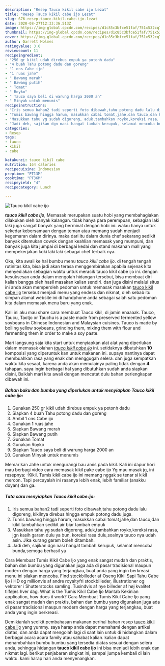 ```yaml
---
description: "Resep Tauco kikil cabe ijo Lezat"
title: "Resep Tauco kikil cabe ijo Lezat"
slug: 676-resep-tauco-kikil-cabe-ijo-lezat
date: 2020-08-27T12:33:36.513Z
image: https://img-global.cpcdn.com/recipes/d1c85c3bfce51faf/751x532cq70/tauco-kikil-cabe-ijo-foto-resep-utama.jpg
thumbnail: https://img-global.cpcdn.com/recipes/d1c85c3bfce51faf/751x532cq70/tauco-kikil-cabe-ijo-foto-resep-utama.jpg
cover: https://img-global.cpcdn.com/recipes/d1c85c3bfce51faf/751x532cq70/tauco-kikil-cabe-ijo-foto-resep-utama.jpg
author: Garrett Holmes
ratingvalue: 3.6
reviewcount: 11
recipeingredient:
- "250 gr kikil udah direbus empuk ya potonh dadu"
- "4 buah Tahu potong dadu dan goreng"
- "1 ons Cabe ijo"
- "1 ruas jahe"
- " Bawang merah"
- " Bawang putih"
- " Tomat"
- " Royko"
- " Tauco saya beli di warung harga 2000 an"
- " Minyak untuk menumis"
recipeinstructions:
- "Iris semua bahan2 tadi seperti foto dibawah,tahu potong dadu lalu digoreng, kikilnya direbus hingga empuk potong dadu juga."
- "Tumis bawang hingga harum, masukkan cabai tomat,jahe,dan tauco,dan kikil.tambahkan sedikit air biar tambah empuk"
- "Masukkan tahu yg sudah digoreng, aduk,tambahkan royko,koreksi rasa, jgn kasih garam dulu ya bun, koreksi rasa dulu,soalnya tauco nya udah asin. Jika kurang garam boleh ditambah."
- "Jadi deh, sajikan dgn nasi hangat tambah kerupuk, selamat mencoba bunda,semoga berhasil ya"
categories:
- Resep
tags:
- tauco
- kikil
- cabe

katakunci: tauco kikil cabe 
nutrition: 164 calories
recipecuisine: Indonesian
preptime: "PT13M"
cooktime: "PT36M"
recipeyield: "4"
recipecategory: Lunch

---
```



![Tauco kikil cabe ijo](https://img-global.cpcdn.com/recipes/d1c85c3bfce51faf/751x532cq70/tauco-kikil-cabe-ijo-foto-resep-utama.jpg)

<b><i>tauco kikil cabe ijo</i></b>, Memasak merupakan suatu hobi yang membahagiakan dilakukan oleh banyak kalangan. tidak hanya para perempuan, sebagian laki laki juga sangat banyak yang berminat dengan hobi ini. walau hanya untuk sekedar kebersamaan dengan teman atau memang sudah menjadi kegemaran dalam dirinya. maka dari itu dalam dunia chef sekarang sedikit banyak ditemukan cowok dengan keahlian memasak yang mumpuni, dan banyak juga kita jumpai di berbagai kedai dan stand makanan mall yang mempekerjakan koki laki laki sebagai chef terbaik nya.

Oke, kita awali ke hal bumbu menu <i>tauco kikil cabe ijo</i>. di tengah tengah rutinitas kita, bisa jadi akan terasa menggembirakan apabila sejenak kita menyediakan sebagian waktu untuk meracik tauco kikil cabe ijo ini. dengan kesuksesan anda dalam mengolah hidangan tersebut, bisa membuat diri kalian bangga oleh hasil masakan kalian sendiri. dan juga disini melalui situs ini anda akan memperoleh pedoman untuk memasak masakan <u>tauco kikil cabe ijo</u> tersebut menjadi menu yang endess dan nikmat, oleh sebab itu simpan alamat website ini di handphone anda sebagai salah satu pedoman kita dalam memasak menu baru yang enak.

Kali ini aku mau share cara membuat Tauco kikil, di jamin enaaaak. Tauco, Taucu, Taotjo or Tauchu is a paste made from preserved fermented yellow soybeans in Chinese Indonesian and Malaysian cuisines. Tauco is made by boiling yellow soybeans, grinding them, mixing them with flour and fermenting them in order to make a soy paste.


Mari langsung saja kita start untuk menyiapkan alat alat yang diperlukan dalam memasak olahan <u><i>tauco kikil cabe ijo</i></u> ini. setidaknya dibutuhkan <b>10</b> komposisi yang diperuntuk kan untuk makanan ini. supaya nantinya dapat membuahkan rasa yang enak dan menggugah selera. dan juga sempatkan waktu kita sesaat, karena anda akan memulainya paling tidak dengan <b>4</b> tahapan. saya ingin berbagai hal yang dibutuhkan sudah anda siapkan disini, Baiklah mari kita awali dengan mencatat dulu bahan perlengkapan dibawah ini.

<!--inarticleads1-->

##### Bahan baku dan bumbu yang diperlukan untuk menyiapkan Tauco kikil cabe ijo:

1. Gunakan 250 gr kikil udah direbus empuk ya potonh dadu
1. Siapkan 4 buah Tahu potong dadu dan goreng
1. Ambil 1 ons Cabe ijo
1. Gunakan 1 ruas jahe
1. Siapkan  Bawang merah
1. Siapkan  Bawang putih
1. Gunakan  Tomat
1. Gunakan  Royko
1. Siapkan  Tauco saya beli di warung harga 2000 an
1. Gunakan  Minyak untuk menumis


Memar kan Jahe untuk mengurangi bau amis pada kikil. Kali ini dapur hori mau berbagi video cara memasak kikil pake cabe ijo Yg mau masak jg, ini resepnya: -Kikil. Tumis kikil cabe ijo ini memang nggak se tenar si kikil mercon. Tapi percayalah ini rasanya lebih enak, lebih familiar (anakku doyan) dan ga. 

<!--inarticleads2-->

##### Tata cara menyiapkan Tauco kikil cabe ijo:

1. Iris semua bahan2 tadi seperti foto dibawah,tahu potong dadu lalu digoreng, kikilnya direbus hingga empuk potong dadu juga.
1. Tumis bawang hingga harum, masukkan cabai tomat,jahe,dan tauco,dan kikil.tambahkan sedikit air biar tambah empuk
1. Masukkan tahu yg sudah digoreng, aduk,tambahkan royko,koreksi rasa, jgn kasih garam dulu ya bun, koreksi rasa dulu,soalnya tauco nya udah asin. Jika kurang garam boleh ditambah.
1. Jadi deh, sajikan dgn nasi hangat tambah kerupuk, selamat mencoba bunda,semoga berhasil ya


Cara Membuat Tumis Kikil Cabe Ijo yang enak sangat mudah dan praktis, bahan dan bumbu yang digunakan juga ada di pasar tradisional maupun modern dengan harga yang terjangkau, buat anda yang ingin berkreasi menu ini silakan mencoba. Find stockbilleder af Oseng Kikil Sapi Tahu Cabe Ijo i HD og millionvis af andre royaltyfri stockbilleder, illustrationer og vektorer i Shutterstocks samling. Tusindvis af nye billeder af høj kvalitet tilføjes hver dag. What is the Tumis Kikil Cabe Ijo Mantab Kekinian application, how does it work? Cara Membuat Tumis Kikil Cabe Ijo yang enak sangat mudah dan praktis, bahan dan bumbu yang digunakan juga ada di pasar tradisional maupun modern dengan harga yang terjangkau, buat anda yang ingin berkreasi. 

Demikianlah sedikit pembahasan makanan perihal bahan resep <u>tauco kikil cabe ijo</u> yang yummy. saya harap anda dapat memahami dengan artikel diatas, dan anda dapat mengolah lagi di saat lain untuk di hidangkan dalam berbagai acara acara family atau sahabat kalian. kalian dapat menambahkan bumbu bumbu yang tersedia diatas sesuai dengan selera anda, sehingga hidangan <b>tauco kikil cabe ijo</b> ini bisa menjadi lebih enak dan nikmat lagi. berikut penjabaran singkat ini, sampai jumpa kembali di lain waktu. kami harap hari anda menyenangkan.
